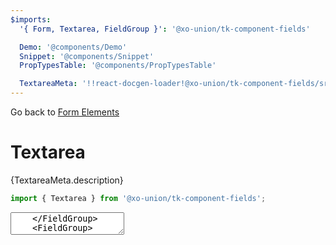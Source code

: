 ```yaml
---
$imports:
  '{ Form, Textarea, FieldGroup }': '@xo-union/tk-component-fields'

  Demo: '@components/Demo'
  Snippet: '@components/Snippet'
  PropTypesTable: '@components/PropTypesTable'

  TextareaMeta: '!!react-docgen-loader!@xo-union/tk-component-fields/src/components/Textarea'
---
```


Go back to [Form Elements](/pattern-library/core-components/form-elements)

# Textarea

<p>{TextareaMeta.description}</p>

```javascript
import { Textarea } from '@xo-union/tk-component-fields';
```

<Demo>
  <Form>
    <FieldGroup>
      <Textarea name="description" />
    </FieldGroup>
    <FieldGroup>
      <Textarea name="description-1" placeholder="(Optional) description" label={false} />
    </FieldGroup>
  </Form>
</Demo>

## Properties

<PropTypesTable metadata={TextareaMeta.props} exclude={["default"]} />
